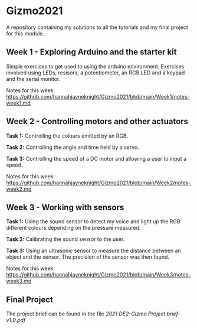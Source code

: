 # Gizmo2021

A repository containing my solutions to all the tutorials and my final project for this module.

## Week 1 - Exploring Arduino and the starter kit
Simple exercises to get used to using the arduino environment. Exercises involved using LEDs, resisors, a potentiometer, an RGB LED and a keypad and the serial monitor. <br />

Notes for this week: https://github.com/hannahjayneknight/Gizmo2021/blob/main/Week1/notes-week1.md 

## Week 2 - Controlling motors and other actuators
**Task 1:** Controlling the colours emitted by an RGB. <br />

**Task 2:** Controlling the angle and time held by a servo. <br />

**Task 3:** Controlling the speed of a DC motor and allowing a user to input a speed. <br />

Notes for this week: https://github.com/hannahjayneknight/Gizmo2021/blob/main/Week2/notes-week2.md 

## Week 3 - Working with sensors
**Task 1:** Using the sound sensor to detect my voice and light up the RGB different colours depending on the pressure measured. <br />

**Task 2:** Calibrating the sound sensor to the user. <br />

**Task 3:** Using an ultrasonic sensor to measure the distance between an object and the sensor. The precision of the sensor was then found. <br />

Notes for this week: https://github.com/hannahjayneknight/Gizmo2021/blob/main/Week3/notes-week3.md

## Final Project
The project brief can be found in the file _2021 DE2-Gizmo Project brief-v1.0.pdf_
